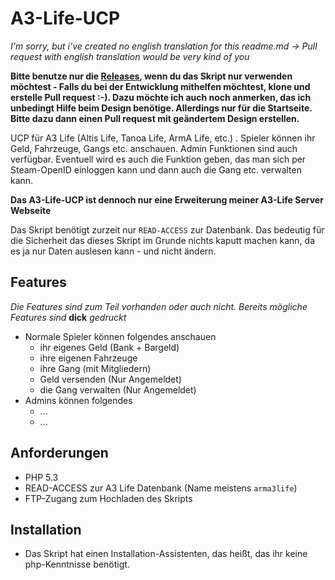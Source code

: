 # A3-Life-UCP

*I'm sorry, but i've created no english translation for this readme.md -> Pull request with english translation would be very kind of you*

**Bitte benutze nur die [Releases](https://github.com/majoess/A3-Life-UCP/releases), wenn du das Skript nur verwenden möchtest - Falls du bei der Entwicklung mithelfen möchtest, klone und erstelle Pull request :-). Dazu möchte ich auch noch anmerken, das ich unbedingt Hilfe beim Design benötige. Allerdings nur für die Startseite. Bitte dazu dann einen Pull request mit geändertem Design erstellen.**


UCP für A3 Life (Altis Life, Tanoa Life, ArmA Life, etc.) . Spieler können ihr Geld, Fahrzeuge, Gangs etc. anschauen. Admin Funktionen sind auch verfügbar. Eventuell wird es auch die Funktion geben, das man sich per Steam-OpenID einloggen kann und dann auch die Gang etc. verwalten kann.

**Das A3-Life-UCP ist dennoch nur eine Erweiterung meiner A3-Life Server Webseite**

Das Skript benötigt zurzeit nur `READ-ACCESS` zur Datenbank. Das bedeutig für die Sicherheit das dieses Skript im Grunde nichts kaputt machen kann, da es ja nur Daten auslesen kann - und nicht ändern.

## Features

 *Die Features sind zum Teil vorhanden oder auch nicht. Bereits mögliche Features sind* **dick** *gedruckt*
* Normale Spieler können folgendes anschauen
  * ihr eigenes Geld (Bank + Bargeld)
  * ihre eigenen Fahrzeuge
  * ihre Gang (mit Mitgliedern)
  * Geld versenden (Nur Angemeldet)
  * die Gang verwalten (Nur Angemeldet)
* Admins können folgendes
  * ...
  * ...

## Anforderungen

* PHP 5.3
* READ-ACCESS zur A3 Life Datenbank (Name meistens `arma3life`)
* FTP-Zugang zum Hochladen des Skripts

## Installation

* Das Skript hat einen Installation-Assistenten, das heißt, das ihr keine php-Kenntnisse benötigt.



